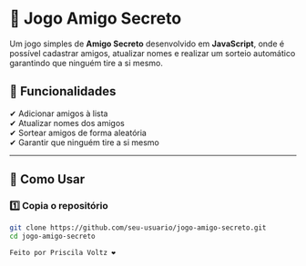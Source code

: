 # 🎁 Jogo Amigo Secreto

Um jogo simples de **Amigo Secreto** desenvolvido em **JavaScript**, onde é possível cadastrar amigos, atualizar nomes e realizar um sorteio automático garantindo que ninguém tire a si mesmo.

## 📌 Funcionalidades

✔ Adicionar amigos à lista  
✔ Atualizar nomes dos amigos  
✔ Sortear amigos de forma aleatória  
✔ Garantir que ninguém tire a si mesmo  

---

## 🚀 Como Usar

### **1️⃣ Copia o repositório**
```sh
git clone https://github.com/seu-usuario/jogo-amigo-secreto.git
cd jogo-amigo-secreto

Feito por Priscila Voltz ❤️
